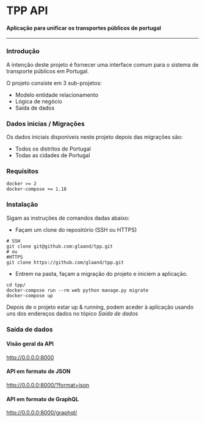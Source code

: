 # TPP API
#### Aplicação para unificar os transportes públicos de portugal
***
### Introdução
A intenção deste projeto é fornecer uma interface comum para o sistema de transporte públicos em Portugal.

O projeto consiste em 3 sub-projetos:
 - Modelo entidade relacionamento
 - Lógica de negócio
 - Saída de dados

### Dados inicias / Migrações
Os dados iniciais disponíveis neste projeto depois das migrações são:
 - Todos os distritos de Portugal
 - Todas as cidades de Portugal


### Requísitos
```
docker >= 2
docker-compose >= 1.18
```

### Instalação
Sigam as instruções de comandos dadas abaixo:
- Façam um clone do repositório (SSH ou HTTPS)
```
# SSH
git clone git@github.com:glaand/tpp.git
# ou
#HTTPS
git clone https://github.com/glaand/tpp.git
```
- Entrem na pasta, façam a migração do projeto e iniciem a aplicação.
```
cd tpp/
docker-compose run --rm web python manage.py migrate
docker-compose up
```
Depois de o projeto estar up & running, podem aceder à aplicação usando uns dos endereços dados no tópico *Saída de dados*
### Saída de dados
#### Visão geral da API
http://0.0.0.0:8000
#### API em formato de JSON
http://0.0.0.0:8000/?format=json
#### API em formato de GraphQL
http://0.0.0.0:8000/graphql/